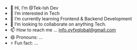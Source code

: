 - 👋 Hi, I’m @Tek-Ish Dev
- 👀 I’m interested in Tech
- 🌱 I’m currently learning Frontend & Backend Development
- 💞️ I’m looking to collaborate on anything Tech.
- 📫 How to reach me ... info.oyfxglobal@gmail.com
- 😄 Pronouns: ...
- ⚡ Fun fact: ...

<!---
Tek-Ish Dev is a ✨ special ✨ repository because its `README.md` (this file) appears on your GitHub profile.
You can click the Preview link to take a look at your changes.
--->
